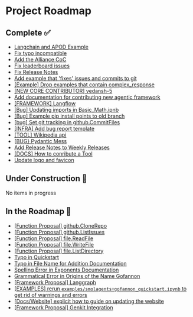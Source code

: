 # Project Roadmap

<!--
  This file is automatically generated from GitHub issues.
  Do not edit this file directly. Instead, update the corresponding issues.
  The roadmap will be regenerated every Monday at 00:00 UTC.
-->

## Complete ✅
- [Langchain and APOD Example](https://github.com/The-AI-Alliance/gofannon/pull/251)
- [Fix typo incompatible](https://github.com/The-AI-Alliance/gofannon/pull/239)
- [Add the Alliance CoC](https://github.com/The-AI-Alliance/gofannon/pull/230)
- [Fix leaderboard issues](https://github.com/The-AI-Alliance/gofannon/pull/227)
- [Fix Release Notes](https://github.com/The-AI-Alliance/gofannon/pull/226)
- [Add example that 'fixes' issues and commits to git](https://github.com/The-AI-Alliance/gofannon/pull/217)
- [[Example] Drop examples that contain complex_response](https://github.com/The-AI-Alliance/gofannon/pull/211)
- [[NEW CORE CONTRIBUTOR] vedansh-5](https://github.com/The-AI-Alliance/gofannon/pull/203)
- [Add documentation for contributing new agentic framework](https://github.com/The-AI-Alliance/gofannon/pull/201)
- [[FRAMEWORK] Langflow](https://github.com/The-AI-Alliance/gofannon/pull/196)
- [[Bug] Updating imports in Basic_Math.ipnb](https://github.com/The-AI-Alliance/gofannon/pull/184)
- [[Bug] Example pip install points to old branch](https://github.com/The-AI-Alliance/gofannon/pull/183)
- [[bug] Set git tracking in github.CommitFiles](https://github.com/The-AI-Alliance/gofannon/pull/181)
- [[INFRA] Add bug report template](https://github.com/The-AI-Alliance/gofannon/pull/179)
- [[TOOL] Wikipedia api](https://github.com/The-AI-Alliance/gofannon/pull/177)
- [[BUG} Pydantic Mess](https://github.com/The-AI-Alliance/gofannon/pull/173)
- [Add Release Notes to Weekly Releases](https://github.com/The-AI-Alliance/gofannon/pull/170)
- [[DOCS] How to conribute a Tool](https://github.com/The-AI-Alliance/gofannon/pull/167)
- [Update logo and favicon](https://github.com/The-AI-Alliance/gofannon/pull/165)

## Under Construction 🚧
No items in progress


## In the Roadmap 📅
- [[Function Proposal] github.CloneRepo](https://github.com/The-AI-Alliance/gofannon/issues/263)
- [[Function Proposal] github.ListIssues](https://github.com/The-AI-Alliance/gofannon/issues/262)
- [[Function Proposal] file.ReadFile](https://github.com/The-AI-Alliance/gofannon/issues/261)
- [[Function Proposal] file.WriteFile](https://github.com/The-AI-Alliance/gofannon/issues/260)
- [[Function Proposal] file.ListDirectory](https://github.com/The-AI-Alliance/gofannon/issues/259)
- [Typo in Quickstart](https://github.com/The-AI-Alliance/gofannon/issues/256)
- [Typo in File Name for Addition Documentation](https://github.com/The-AI-Alliance/gofannon/issues/255)
- [Spelling Error in Exponents Documentation](https://github.com/The-AI-Alliance/gofannon/issues/254)
- [Grammatical Error in Origins of the Name Gofannon](https://github.com/The-AI-Alliance/gofannon/issues/247)
- [[Framework Proposal] Langgraph](https://github.com/The-AI-Alliance/gofannon/issues/237)
- [[EXAMPLES] rerun `examples/smolagents+gofannon_quickstart.ipynb` to get rid of warnings and errors](https://github.com/The-AI-Alliance/gofannon/issues/176)
- [[Docs/Website] explicit how to guide on updating the website](https://github.com/The-AI-Alliance/gofannon/issues/168)
- [[Framework Proposal] Genkit Integration](https://github.com/The-AI-Alliance/gofannon/issues/163)